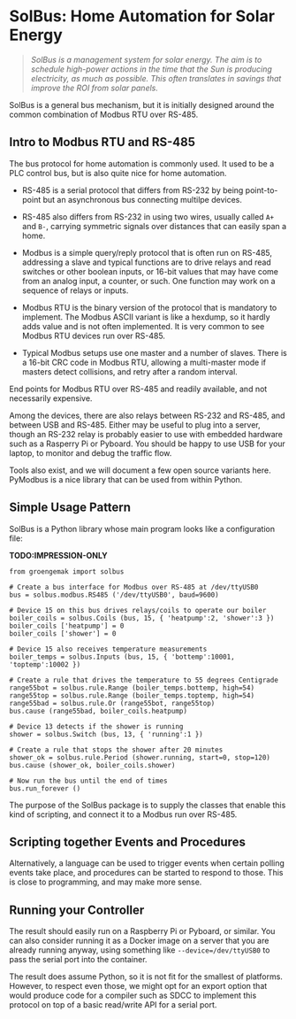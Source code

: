 # SolBus: Home Automation for Solar Energy

> *SolBus is a management system for solar energy.  The aim is to
> schedule high-power actions in the time that the Sun is producing
> electricity, as much as possible.  This often translates in savings
> that improve the ROI from solar panels.*

SolBus is a general bus mechanism, but it is initially designed
around the common combination of Modbus RTU over RS-485.


## Intro to Modbus RTU and RS-485

The bus protocol for home automation is commonly used.  It used to be
a PLC control bus, but is also quite nice for home automation.

  * RS-485 is a serial protocol that differs from RS-232 by being
    point-to-point but an asynchronous bus connecting multilpe devices.

  * RS-485 also differs from RS-232 in using two wires, usually called
    `A+` and `B-`, carrying symmetric signals over distances that can
    easily span a home.

  * Modbus is a simple query/reply protocol that is often run on RS-485,
    addressing a slave and typical functions are to drive relays and
    read switches or other boolean inputs, or 16-bit values that may have
    come from an analog input, a counter, or such.  One function may work
    on a sequence of relays or inputs.

  * Modbus RTU is the binary version of the protocol that is mandatory
    to implement.  The Modbus ASCII variant is like a hexdump, so it
    hardly adds value and is not often implemented.  It is very common
    to see Modbus RTU devices run over RS-485.

  * Typical Modbus setups use one master and a number of slaves.  There
    is a 16-bit CRC code in Modbus RTU, allowing a multi-master mode if
    masters detect collisions, and retry after a random interval.

End points for Modbus RTU over RS-485 and readily available, and not
necessarily expensive.

Among the devices, there are also relays between RS-232 and RS-485, and
between USB and RS-485.  Either may be useful to plug into a server, though
an RS-232 relay is probably easier to use with embedded hardware such as
a Rasperry Pi or Pyboard.  You should be happy to use USB for your laptop,
to monitor and debug the traffic flow.

Tools also exist, and we will document a few open source variants here.
PyModbus is a nice library that can be used from within Python.


## Simple Usage Pattern

SolBus is a Python library whose main program looks like a configuration file:

**TODO:IMPRESSION-ONLY**

```
from groengemak import solbus

# Create a bus interface for Modbus over RS-485 at /dev/ttyUSB0
bus = solbus.modbus.RS485 ('/dev/ttyUSB0', baud=9600)

# Device 15 on this bus drives relays/coils to operate our boiler
boiler_coils = solbus.Coils (bus, 15, { 'heatpump':2, 'shower':3 })
boiler_coils ['heatpump'] = 0
boiler_coils ['shower'] = 0

# Device 15 also receives temperature measurements
boiler_temps = solbus.Inputs (bus, 15, { 'bottemp':10001, 'toptemp':10002 })

# Create a rule that drives the temperature to 55 degrees Centigrade
range55bot = solbus.rule.Range (boiler_temps.bottemp, high=54)
range55top = solbus.rule.Range (boiler_temps.toptemp, high=54)
range55bad = solbus.rule.Or (range55bot, range55top)
bus.cause (range55bad, boiler_coils.heatpump)

# Device 13 detects if the shower is running
shower = solbus.Switch (bus, 13, { 'running':1 })

# Create a rule that stops the shower after 20 minutes
shower_ok = solbus.rule.Period (shower.running, start=0, stop=120)
bus.cause (shower_ok, boiler_coils.shower)

# Now run the bus until the end of times
bus.run_forever ()
```

The purpose of the SolBus package is to supply the classes that enable
this kind of scripting, and connect it to a Modbus run over RS-485.


## Scripting together Events and Procedures

Alternatively, a language can be used to trigger events when
certain polling events take place, and procedures can be
started to respond to those.  This is close to programming,
and may make more sense.


## Running your Controller

The result should easily run on a Raspberry Pi or Pyboard, or similar.
You can also consider running it as a Docker image on a server that you
are already running anyway, using something like `--device=/dev/ttyUSB0`
to pass the serial port into the container.

The result does assume Python, so it is not fit for the smallest of
platforms.  However, to respect even those, we might opt for an export
option that would produce code for a compiler such as SDCC to implement
this protocol on top of a basic read/write API for a serial port.

